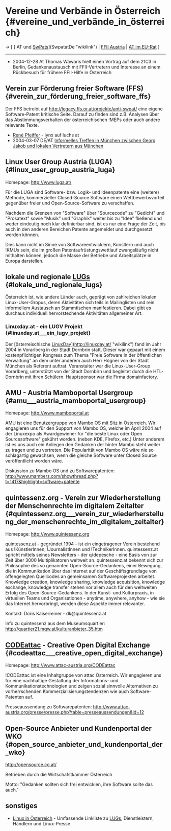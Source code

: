 # Vereine und Verbände in Österreich {#vereine_und_verbände_in_österreich}

-\> \[ [ AT und [SwPats](SwPats "wikilink")](SwpatatDe "wikilink") \| [
FFII Austria](FfiiAtDe "wikilink") \| [ AT im
EU-Rat](SwpatCouncilAtDe "wikilink") \]

------------------------------------------------------------------------

-   2004-12-28 At Thomas Wawaris hielt einen Vortrag auf dem 21C3 in
    Berlin, Gedankenaustausch mit FFII-Vertretern und Interesse an einem
    Rückbesuch für frühere FFII-Hilfe in Österreich

## Verein zur Förderung freier Software (FFS) {#verein_zur_förderung_freier_software_ffs}

Der FFS betreibt auf <http://legacy.ffs.or.at/projekte/anti-swpat/> eine
eigene Software-Patent kritische Seite. Darauf zu finden sind z.B.
Analysen über das Abstimmungsverhalten der österreichischen !MEPs oder
auch andere relevante Texte.

-   [René
    Pfeiffer](http://www.paradigma.net/index.php?page_id=113 "wikilink") -
    lynx auf luchs at
-   2004-03-07 DE/AT [Informelles Treffen in München zwischen Georg
    Jakob und lokalen Vertretern aus
    München](http://plone.ffii.org/Members/blasum/MuenchnenAlan/view "wikilink")

## Linux User Group Austria (LUGA) {#linux_user_group_austria_luga}

Homepage: <http://www.luga.at/>

Für die LUGA sind Software- bzw. Logik- und Ideenpatente eine (weitere)
Methode, kommerzieller Closed-Source Software einen Wettbewerbsvorteil
gegenüber freier und Open-Source-Software zu verschaffen.

Nachdem die Grenzen von \"Software\" über \"Sourcecode\" zu \"Gedicht\"
und \"Prosatext\" sowie \"Musik\" und \"Graphik\" weiter bis zu \"Idee\"
fließend und weder eindeutig noch klar definierbar sind, ist es nur eine
Frage der Zeit, bis auch in den anderen Bereichen Patente angemeldet und
durchgesetzt werden können.

Dies kann nicht im Sinne von Softwareentwicklern, Künstlern und auch
!KMUs sein, die im großen Patentaufrüstungswettlauf zwangsläufig nicht
mithalten können, jedoch die Masse der Betriebe und Arbeitsplätze in
Europa darstellen.

## lokale und regionale [LUGs](LUGs "wikilink") {#lokale_und_regionale_lugs}

Österreich ist, wie andere Länder auch, geprägt von zahlreichen lokalen
Linux-User-Gropus, deren Aktivitäten sich teils in Mailinglisten und
rein informellem Austausch an Stammtischen manifestieren. Dabei gibt es
durchaus individuell hervorstechende Aktivitäten allgemeiner Art.

### Linuxday.at - ein LUGV Projekt {#linuxday.at___ein_lugv_projekt}

Der [österreischische
[LinuxDay](LinuxDay "wikilink")](http://linuxday.at/ "wikilink") fand im
Jahr 2004 in Vorarlberg in der Stadt Dornbrin statt. Dieser war gepaart
mit einem kostenpflichtigen Kongress zum Thema \"Freie Software in der
öffentlichen Verwaltung\" an dem unter anderem auch Herr Högner von der
Stadt München als Referent auftrat. Veranstalter war die
Linux-User-Group Vorarlberg, unterstützt von der Stadt Dornbirn und
begleitet durch die HTL-Dornbrin mit ihren Schülern. Hauptsponsor war
die Firma domainfactory.

## AMU - Austria Mamboportal Usergroup {#amu___austria_mamboportal_usergroup}

Homepage: <http://www.mamboportal.at>

AMU ist eine Benutzergruppe von Mambo OS mit Sitz in Österreich. Wir
engagieren uns für den Support von Mambo OS, welche im April 2004 auf
der Linuxexpo als Awardgewinner für \"die beste Linux oder Open
Sourcesoftware\" gekührt worden. (neben KDE, Firefox, etc.) Unter
anderem ist es uns auch ein Anliegen den Gedanken der hinter Mambo steht
weiter zu tragen und zu vertreten. Die Popularität von Mambo OS wäre nie
so schlagartig gewachsen, wenn die gleiche Software unter Closed Source
veröffentlicht worden wäre.

Diskussion zu Mambo OS und zu Softwarepatenten:
<http://www.mambers.com/showthread.php?t=1417&highlight=software+patente>

## quintessenz.org - Verein zur Wiederherstellung der Menschenrechte im digitalem Zeitalter {#quintessenz.org___verein_zur_wiederherstellung_der_menschenrechte_im_digitalem_zeitalter}

Homepage: <http://www.quintessenz.org>

quintessenz.at - gegründet 1994 - ist ein eingetragener Verein bestehend
aus !KünstlerInnen, !JournalistInnen und !TechnikerInnen. quintessenz.at
spricht mittels seines Newsletters - der q/depesche - eine Basis von zur
Zeit über 3000 Multiplikatoren weltweit an. quintessenz.at bekennt sich
zur Philosophie des so genannten Open-Source-Gedankens, einer Bewegung,
die in Kommunikation über das Internet auf der Geschäftsgrundlage von
offengelegten Quellcodes an gemeinsamen Softwareprojekten arbeitet.
Knowledge creation, knowledge sharing, knowledge acquisition, knowledge
exchange, knowledge transfer stehen vor allem auch für den weltweiten
Erfolg des Open-Source-Gedankens. In der Kunst- und Kulturpraxis, in
virtuellen Teams und Organisationen - anytime, anywhere, anyhow - wie
sie das Internet hervorbringt, werden diese Aspekte immer relevanter.

Kontakt: Doris Kaiserreiner - dk\@quintessenz.at

Info zu quintessenz aus dem Museumsquartier:
<http://quartier21.mqw.at/kulturanbieter_35.htm>

## [CODEattac](CODEattac "wikilink") - Creative Open Digital Exchange {#codeattac___creative_open_digital_exchange}

Homepage: <http://www.attac-austria.org/CODEattac>

!CODEattac ist eine Inhaltgruppe von attac Österreich. Wir engagieren
uns für eine nachhaltige Gestaltung der Informations- und
Kommunikationstechnologien und zeigen sozial sinnvolle Alternativen zu
vorherrschenden Kommerzialisierungstendenzen wie auch Software-Patenten
auf.

Presseaussendung zu Softwarepatenten:
<http://www.attac-austria.org/presse/presse.php?table=presseaussendungen&id=12>

## Open-Source Anbieter und Kundenportal der WKO {#open_source_anbieter_und_kundenportal_der_wko}

<http://opensource.co.at/>

Betrieben durch die Wirtschafstkammer Österreich

Motto: \"Gedanken sollten sich frei entwicklen, ihre Software sollte das
auch.\"

## sonstiges

-   [Linux in Österreich](http://www.linux.at/ "wikilink") - Umfassende
    Linkliste zu [LUGs](LUGs "wikilink"), Dienstleistern, Händlern und
    Linux-Presse
